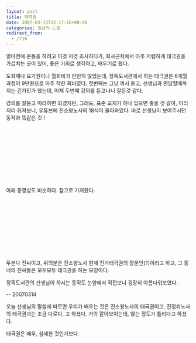 ```yaml
---
layout: post
title: 태극권
date: 2007-03-13T22:17:16+09:00
categories: 일상의-느낌
redirect_from:
  - /716
---
```


얼마전에 운동을 하려고 이것 저것 조사하다가, 회사근처에서 아주 저렴하게 태극권을 가르치는 곳이 있어, 좋은 기회로 생각하고, 배우기로 했다.

도화재나 요가원이나 월회비가 만만치 않았는데, 정독도서관에서 하는 태극권은 6개월 과정이 9만원으로 아주 착한 회비였다. 첫번째는 그냥 껴서 듣고, 선생님과 면담할때까지는 긴가민가 했는데, 어제 두번째 강의를 듣고나니 잘온것 같다.

강의를 잘듣고 따라하면 되겠지만, 그래도, 표준 교재가 하나 있으면 좋을 것 같아, 이리저리 뒤져보니, 유튜브에 진소왕노사의 18식이 올라와있다. 바로 선생님이 보여주시던 동작과 똑같은 것 !

<object classid="clsid:d27cdb6e-ae6d-11cf-96b8-444553540000" codebase="http://download.macromedia.com/pub/shockwave/cabs/flash/swflash.cab#version=6,0,40,0"><param name="src" value="http://www.youtube.com/v/x0tc8IGYpfU" /><param name="wmode" value="transparent" /><embed type="application/x-shockwave-flash" src="http://www.youtube.com/v/x0tc8IGYpfU" wmode="transparent" /></object>

아래 동영상도 비슷하다. 참고로 가져왔다.

<object classid="clsid:d27cdb6e-ae6d-11cf-96b8-444553540000" codebase="http://download.macromedia.com/pub/shockwave/cabs/flash/swflash.cab#version=6,0,40,0"><param name="wmode" value="transparent" /><param name="src" value="http://www.youtube.com/v/vTKyG47CBIw" /><embed type="application/x-shockwave-flash" src="http://www.youtube.com/v/vTKyG47CBIw" wmode="transparent" /></object>

두분다 진씨이고, 위의분은 진소왕노사 현재 진가태극권의 장문인(?)이라고 하고, 그 동네의 진씨들은 모두모두 태극권을 하는 모양이다.

정독도서관의 선생님이 하시는 동작도 눈앞에서 직접보니 굉장히 아름다워보였다.

-- 20070314

오늘 선생님의 말씀에 따르면 우리가 배우는 것은 진소왕노사의 태극권이고, 진정뢰노사의 태극권과는 조금 다르다, 고 하셨다. 거의 같아보이는데, 앉는 정도가 틀리다고 하셨다.

태극권은 매우, 섬세한 것인가보다.

